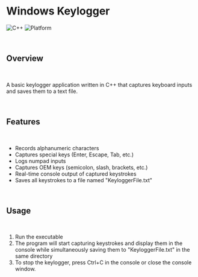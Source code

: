 # Windows Keylogger


![C++](https://img.shields.io/badge/C++-17-blue.svg)
![Platform](https://img.shields.io/badge/Platform-Windows-brightgreen.svg)

<br>

## Overview

<br>

A basic keylogger application written in C++ that captures keyboard inputs and saves them to a text file.

<br>

## Features

<br>

- Records alphanumeric characters
- Captures special keys (Enter, Escape, Tab, etc.)
- Logs numpad inputs
- Captures OEM keys (semicolon, slash, brackets, etc.)
- Real-time console output of captured keystrokes
- Saves all keystrokes to a file named "KeyloggerFile.txt"

<br>

## Usage

<br>

1. Run the executable
2. The program will start capturing keystrokes and display them in the console while simultaneously saving them to "KeyloggerFile.txt" in the same directory
3. To stop the keylogger, press Ctrl+C in the console or close the console window.

